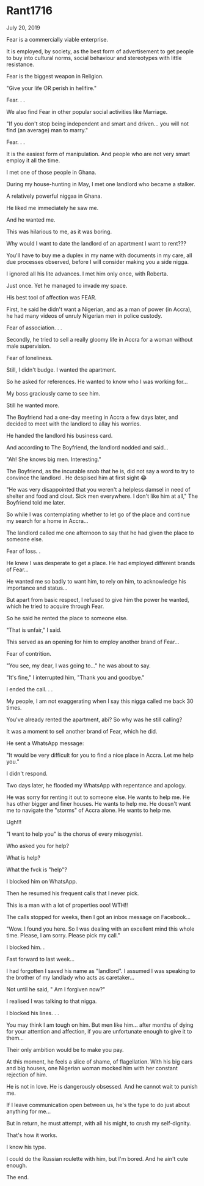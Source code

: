 # Rant1716


July 20, 2019

Fear is a commercially viable enterprise. 

It is employed, by society, as the best form of advertisement to get people to buy into cultural norms, social behaviour and stereotypes with little resistance.

Fear is the biggest weapon in Religion.

"Give your life OR perish in hellfire."

Fear.
.
.

We also find Fear in other popular social activities like Marriage.

"If you don't stop being independent and smart and driven... you will not find (an average) man to marry."

Fear.
.
.

It is the easiest form of manipulation. And people who are not very smart employ it all the time. 

I met one of those people in Ghana.

During my house-hunting in May, I met one landlord who became a stalker. 

A relatively powerful niggaa in Ghana. 

He liked me immediately he saw me.

And he wanted me.

This was hilarious to me, as it was boring. 

Why would I want to date the landlord of an apartment I want to rent??? 

You'll have to buy me a duplex in my name with documents in my care, all due processes observed, before I will consider making you a side nigga.

I ignored all his lite advances. I met him only once, with Roberta.

Just once. Yet he managed to invade my space.

His best tool of affection was FEAR.

First, he said he didn't want a Nigerian, and as a man of power (in Accra), he had many videos of unruly Nigerian men in police custody. 

Fear of association. 
.
.

Secondly, he tried to sell a really gloomy life in Accra for a woman without male supervision. 

Fear of loneliness.

Still, I didn't budge. I wanted the apartment.

So he asked for references. He wanted to know who I was working for...

My boss graciously came to see him.

Still he wanted more.

The Boyfriend had a one-day meeting in Accra a few days later, and decided to meet with the landlord to allay his worries.

He handed the landlord his business card.

And according to The Boyfriend, the landlord nodded and said...

"Ah! She knows big men. Interesting."

The Boyfriend, as the incurable snob that he is, did not say a word to try to convince the landlord . He despised him at first sight 😂

"He was very disappointed that you weren't a helpless damsel in need of shelter and food and clout. Sick men everywhere. I don't like him at all," The Boyfriend told me later.

So while I was contemplating whether to let go of the place and continue my search for a home in Accra...

The landlord called me one afternoon to say that he had given the place to someone else.

Fear of loss.
.

He knew I was desperate to get a place. He had employed different brands of Fear...

He wanted me so badly to want him, to rely on him, to acknowledge his importance and status...

But apart from basic respect, I refused to give him the power he wanted, which he tried to acquire through Fear.

So he said he rented the place to someone else.

"That is unfair," I said. 

This served as an opening for him to employ another brand of Fear...

Fear of contrition. 

"You see, my dear, I was going to..." he was about to say.

"It's fine," I interrupted him, "Thank you and goodbye."

I ended the call.
.
.

My people, I am not exaggerating when I say this nigga called me back 30 times.

You've already rented the apartment, abi? So why was he still calling?

It was a moment to sell another brand of Fear, which he did.

He sent a WhatsApp message:

"It would be very difficult for you to find a nice place in Accra. Let me help you."

I didn't respond. 

Two days later, he flooded my WhatsApp with repentance and apology. 

He was sorry for renting it out to someone else. He wants to help me. He has other bigger and finer houses. He wants to help me. He doesn't want me to navigate the "storms" of Accra alone. He wants to help me.

Ugh!!!

"I want to help you" is the chorus of every misogynist. 

Who asked you for help?

What is help?

What the fvck is "help"?

I blocked him on WhatsApp. 

Then he resumed his frequent calls that I never pick.

This is a man with a lot of properties ooo! WTH!!

The calls stopped for weeks, then I got an inbox message on Facebook...

"Wow. I found you here. So I was dealing with an excellent mind this whole time. Please, I am sorry. Please pick my call."

I blocked him.
.

Fast forward to last week...

I had forgotten I saved his name as "landlord". I assumed I was speaking to the brother of my landlady who acts as caretaker...

Not until he said, " Am I forgiven now?" 

I realised I was talking to that nigga. 

I blocked his lines.
.
.

You may think I am tough on him. But men like him... after months of dying for your attention and affection, if you are unfortunate enough to give it to them...

Their only ambition would be to make you pay.

At this moment, he feels a slice of shame, of flagellation. 
With his big cars and big houses, one Nigerian woman mocked him with her constant rejection of him.

He is not in love. He is dangerously obsessed. And he cannot wait to punish me.

If I leave communication open between us, he's the type to do just about anything for me...

But in return, he must attempt, with all his might, to crush my self-dignity. 

That's how it works.

I know his type. 

I could do the Russian roulette with him, but I'm bored. And he ain't cute enough. 

The end.